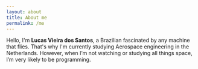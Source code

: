 ```yaml
---
layout: about
title: About me
permalink: /me
---
```


Hello, I'm **Lucas Vieira dos Santos**, a Brazilian fascinated by any machine that flies. That's why I'm currently studying Aerospace engineering in the Netherlands. However, when I’m not watching or studying all things space, I’m very likely to be programming.

  